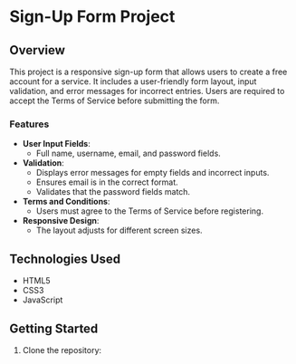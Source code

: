 # Sign-Up Form Project

## Overview
This project is a responsive sign-up form that allows users to create a free account for a service. It includes a user-friendly form layout, input validation, and error messages for incorrect entries. Users are required to accept the Terms of Service before submitting the form.

### Features
- **User Input Fields**: 
  - Full name, username, email, and password fields.
- **Validation**:
  - Displays error messages for empty fields and incorrect inputs.
  - Ensures email is in the correct format.
  - Validates that the password fields match.
- **Terms and Conditions**:
  - Users must agree to the Terms of Service before registering.
- **Responsive Design**:
  - The layout adjusts for different screen sizes.
  
## Technologies Used
- HTML5
- CSS3
- JavaScript

## Getting Started
1. Clone the repository:
